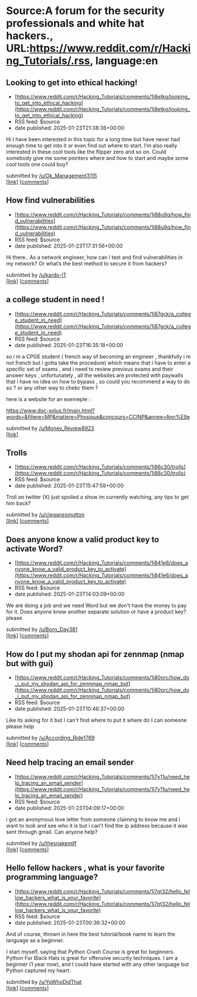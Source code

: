 # Source:A forum for the security professionals and white hat hackers., URL:https://www.reddit.com/r/Hacking_Tutorials/.rss, language:en

## Looking to get into ethical hacking!
 - [https://www.reddit.com/r/Hacking_Tutorials/comments/1i8etkg/looking_to_get_into_ethical_hacking](https://www.reddit.com/r/Hacking_Tutorials/comments/1i8etkg/looking_to_get_into_ethical_hacking)
 - RSS feed: $source
 - date published: 2025-01-23T21:38:36+00:00

<!-- SC_OFF --><div class="md"><p>Hi I have been interested in this topic for a long time but have never had enough time to get into it or even find out where to start. I’m also really interested in these cool tools like the flipper zero and so on. Could somebody give me some pointers where and how to start and maybe some cool tools one could buy?</p> </div><!-- SC_ON --> &#32; submitted by &#32; <a href="https://www.reddit.com/user/Ok_Management3115"> /u/Ok_Management3115 </a> <br/> <span><a href="https://www.reddit.com/r/Hacking_Tutorials/comments/1i8etkg/looking_to_get_into_ethical_hacking/">[link]</a></span> &#32; <span><a href="https://www.reddit.com/r/Hacking_Tutorials/comments/1i8etkg/looking_to_get_into_ethical_hacking/">[comments]</a></span>

## How find vulnerabilities
 - [https://www.reddit.com/r/Hacking_Tutorials/comments/1i88u9q/how_find_vulnerabilities](https://www.reddit.com/r/Hacking_Tutorials/comments/1i88u9q/how_find_vulnerabilities)
 - RSS feed: $source
 - date published: 2025-01-23T17:31:56+00:00

<!-- SC_OFF --><div class="md"><p>Hi there.. As a network engineer, how can I test and find vulnerabilities in my network? Or what’s the best method to secure it from hackers?</p> </div><!-- SC_ON --> &#32; submitted by &#32; <a href="https://www.reddit.com/user/kardo-IT"> /u/kardo-IT </a> <br/> <span><a href="https://www.reddit.com/r/Hacking_Tutorials/comments/1i88u9q/how_find_vulnerabilities/">[link]</a></span> &#32; <span><a href="https://www.reddit.com/r/Hacking_Tutorials/comments/1i88u9q/how_find_vulnerabilities/">[comments]</a></span>

## a college student in need !
 - [https://www.reddit.com/r/Hacking_Tutorials/comments/1i87gck/a_college_student_in_need](https://www.reddit.com/r/Hacking_Tutorials/comments/1i87gck/a_college_student_in_need)
 - RSS feed: $source
 - date published: 2025-01-23T16:35:18+00:00

<!-- SC_OFF --><div class="md"><p>so i m a CPGE student ( french way of becoming an engineer , thankfully i m not french but i gotta take the procedure) which means that i have to enter a specific set of exams , and i need to review previous exams and their answer keys , unfortunately , all the websites are protected with paywalls that i have no idea on how to bypass , so could you recommend a way to do so ? or any other way to chekc them ? </p> <p>here is a website for an exemeple :</p> <p><a href="https://www.doc-solus.fr/main.html?words=&amp;filiere=MP&amp;matiere=Physique&amp;concours=CCINP&amp;annee=Ann%E9e">https://www.doc-solus.fr/main.html?words=&amp;filiere=MP&amp;matiere=Physique&amp;concours=CCINP&amp;annee=Ann%E9e</a></p> </div><!-- SC_ON --> &#32; submitted by &#32; <a href="https://www.reddit.com/user/Money_Review8923"> /u/Money_Review8923 </a> <br/> <span><a href="https://www.reddit.com/r/Hacking_Tutorials/comments/1i87gck/a_college_student_in_need/">[link]</a></span> 

## Trolls
 - [https://www.reddit.com/r/Hacking_Tutorials/comments/1i86c30/trolls](https://www.reddit.com/r/Hacking_Tutorials/comments/1i86c30/trolls)
 - RSS feed: $source
 - date published: 2025-01-23T15:47:59+00:00

<!-- SC_OFF --><div class="md"><p>Troll on twitter (X) just spoiled a show im currently watching, any tips to get him back?</p> </div><!-- SC_ON --> &#32; submitted by &#32; <a href="https://www.reddit.com/user/cleganesmutton"> /u/cleganesmutton </a> <br/> <span><a href="https://www.reddit.com/r/Hacking_Tutorials/comments/1i86c30/trolls/">[link]</a></span> &#32; <span><a href="https://www.reddit.com/r/Hacking_Tutorials/comments/1i86c30/trolls/">[comments]</a></span>

## Does anyone know a valid product key to activate Word?
 - [https://www.reddit.com/r/Hacking_Tutorials/comments/1i841e6/does_anyone_know_a_valid_product_key_to_activate](https://www.reddit.com/r/Hacking_Tutorials/comments/1i841e6/does_anyone_know_a_valid_product_key_to_activate)
 - RSS feed: $source
 - date published: 2025-01-23T14:03:09+00:00

<!-- SC_OFF --><div class="md"><p>We are doing a job and we need Word but we don&#39;t have the money to pay for it. Does anyone know another separate solution or have a product key? please</p> </div><!-- SC_ON --> &#32; submitted by &#32; <a href="https://www.reddit.com/user/Born_Day381"> /u/Born_Day381 </a> <br/> <span><a href="https://www.reddit.com/r/Hacking_Tutorials/comments/1i841e6/does_anyone_know_a_valid_product_key_to_activate/">[link]</a></span> &#32; <span><a href="https://www.reddit.com/r/Hacking_Tutorials/comments/1i841e6/does_anyone_know_a_valid_product_key_to_activate/">[comments]</a></span>

## How do I put my shodan api for zennmap (nmap but with gui)
 - [https://www.reddit.com/r/Hacking_Tutorials/comments/1i80orc/how_do_i_put_my_shodan_api_for_zennmap_nmap_but](https://www.reddit.com/r/Hacking_Tutorials/comments/1i80orc/how_do_i_put_my_shodan_api_for_zennmap_nmap_but)
 - RSS feed: $source
 - date published: 2025-01-23T10:46:37+00:00

<!-- SC_OFF --><div class="md"><p>Like its asking for it but I can&#39;t find where to put it where do I can someone please help </p> </div><!-- SC_ON --> &#32; submitted by &#32; <a href="https://www.reddit.com/user/According_Ride1769"> /u/According_Ride1769 </a> <br/> <span><a href="https://www.reddit.com/r/Hacking_Tutorials/comments/1i80orc/how_do_i_put_my_shodan_api_for_zennmap_nmap_but/">[link]</a></span> &#32; <span><a href="https://www.reddit.com/r/Hacking_Tutorials/comments/1i80orc/how_do_i_put_my_shodan_api_for_zennmap_nmap_but/">[comments]</a></span>

## Need help tracing an email sender
 - [https://www.reddit.com/r/Hacking_Tutorials/comments/1i7v11u/need_help_tracing_an_email_sender](https://www.reddit.com/r/Hacking_Tutorials/comments/1i7v11u/need_help_tracing_an_email_sender)
 - RSS feed: $source
 - date published: 2025-01-23T04:09:17+00:00

<!-- SC_OFF --><div class="md"><p>i got an anonymous love letter from someone claiming to know me and i want to look and see who it is but i can’t find the ip address because it was sent through gmail. Can anyone help? </p> </div><!-- SC_ON --> &#32; submitted by &#32; <a href="https://www.reddit.com/user/thesnakemilf"> /u/thesnakemilf </a> <br/> <span><a href="https://www.reddit.com/r/Hacking_Tutorials/comments/1i7v11u/need_help_tracing_an_email_sender/">[link]</a></span> &#32; <span><a href="https://www.reddit.com/r/Hacking_Tutorials/comments/1i7v11u/need_help_tracing_an_email_sender/">[comments]</a></span>

## Hello fellow hackers , what is your favorite programming language?
 - [https://www.reddit.com/r/Hacking_Tutorials/comments/1i7qt32/hello_fellow_hackers_what_is_your_favorite](https://www.reddit.com/r/Hacking_Tutorials/comments/1i7qt32/hello_fellow_hackers_what_is_your_favorite)
 - RSS feed: $source
 - date published: 2025-01-23T00:36:32+00:00

<!-- SC_OFF --><div class="md"><p>And of course, thrown in here the best tutorial/book name to learn the language as a beginner.</p> <p>I start myself, saying that Python Crash Course is great for beginners. Python For Black Hats is great for offensive security techniques. I am a beginner (1 year now), and I could have started with any other language but Python captured my heart. </p> </div><!-- SC_ON --> &#32; submitted by &#32; <a href="https://www.reddit.com/user/YoWhoDidThat"> /u/YoWhoDidThat </a> <br/> <span><a href="https://www.reddit.com/r/Hacking_Tutorials/comments/1i7qt32/hello_fellow_hackers_what_is_your_favorite/">[link]</a></span> &#32; <span><a href="https://www.reddit.com/r/Hacking_Tutorials/comments/1i7qt32/hello_fellow_hackers_what_is_your_favorite/">[comments]</a></span>

